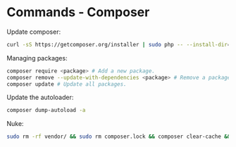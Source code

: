# Commands - Composer

Update composer:

```bash
curl -sS https://getcomposer.org/installer | sudo php -- --install-dir=/usr/local/bin/ --filename=composer
```

Managing packages:

```bash
composer require <package> # Add a new package.
composer remove --update-with-dependencies <package> # Remove a package.
composer update # Update all packages.
```

Update the autoloader:

```bash
composer dump-autoload -a
```

Nuke:

```bash
sudo rm -rf vendor/ && sudo rm composer.lock && composer clear-cache && composer update
```
